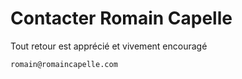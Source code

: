 # Contacter Romain Capelle

Tout retour est apprécié et vivement encouragé

`romain@romaincapelle.com`
